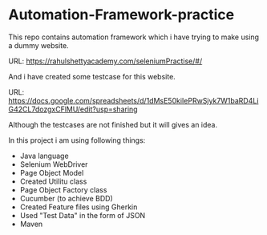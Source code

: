 # Automation-Framework-practice
This repo contains automation framework which i have trying to make using a dummy website.

URL: https://rahulshettyacademy.com/seleniumPractise/#/

And i have created some testcase for this website.

URL: https://docs.google.com/spreadsheets/d/1dMsE50kiIePRwSjyk7W1baRD4LiG42CL7dozgxCFlMU/edit?usp=sharing

Although the testcases are not finished but it will gives an idea.

In this project i am using following things:
- Java language
- Selenium WebDriver
- Page Object Model
- Created Utilitu class
- Page Object Factory class
- Cucumber (to achieve BDD)
- Created Feature files using Gherkin
- Used "Test Data" in the form of JSON
- Maven

